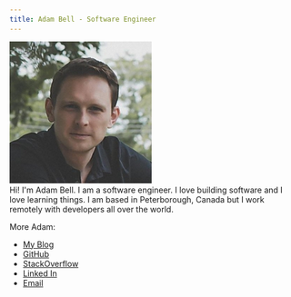 ```yaml
---
title: Adam Bell - Software Engineer
---
```

<div class="row">
<div class="col-md-4">
<img src="./images/profile.jpg" height="250px" width="250px" alt="Adam Bell">
</div>
<div class="col-md-8">  
Hi!  I'm Adam Bell.  I am a software engineer.  I love building software and I love learning things.  I am based in Peterborough, Canada but I work remotely with developers all over the world.

More Adam:

 * [My Blog](/pages/blog.html)
 * [GitHub](https://github.com/agbell/)
 * [StackOverflow](http://stackoverflow.com/users/135202/adam)
 * [Linked In](https://www.linkedin.com/in/adamgbell)
 * [Email](mailto:agbell@gmail.com)
 
</div>
</div>

